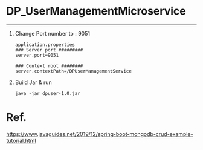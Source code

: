 # DP_UserManagementMicroservice
-----------------------------------------------

1. Change Port number to : 9051
	```
	application.properties
	### Server port #########
	server.port=9051
	  
	### Context root ########
	server.contextPath=/DPUserManagementService
	```

2. Build Jar & run  
    ```
    java -jar dpuser-1.0.jar
    ```



# Ref.
https://www.javaguides.net/2019/12/spring-boot-mongodb-crud-example-tutorial.html

